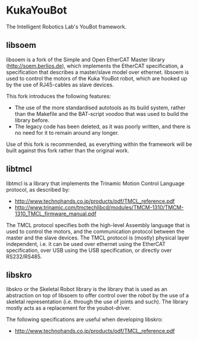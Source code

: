 # KukaYouBot

The Intelligent Robotics Lab's YouBot framework.

## libsoem

libsoem is a fork of the Simple and Open EtherCAT Master library
(http://soem.berlios.de), which implements the EtherCAT specification, a
specification that describes a master/slave model over ethernet. libsoem is used
to control the motors of the Kuka YouBot robot, which are hooked up by the use of
RJ45-cables as slave devices.

This fork introduces the following features:
 - The use of the more standardised autotools as its build system, rather than
   the Makefile and the BAT-script voodoo that was used to build the library
   before.
 - The legacy code has been deleted, as it was poorly written, and there is no
   need for it to remain around any longer.

Use of this fork is recommended, as everything within the framework will be
built against this fork rather than the original work. 

## libtmcl

libtmcl is a library that implements the Trinamic Motion Control Language
protocol, as described by:
 - http://www.technohands.co.jp/products/pdf/TMCL_reference.pdf
 - http://www.trinamic.com/tmctechlibcd/modules/TMCM-1310/TMCM-1310_TMCL_firmware_manual.pdf

The TMCL protocol specifies both the high-level Assembly language that is used
to control the motors, and the communication protocol between the master and the
slave devices. The TMCL protocol is (mostly) physical layer independent, i.e. it
can be used over ethernet using the EtherCAT specification, over USB using the
USB specification, or directly over RS232/RS485.

## libskro

libskro or the Skeletal Robot library is the library that is used as an
abstraction on top of libsoem to offer control over the robot by the use of a
skeletal representation (i.e. through the use of joints and such). The library
mostly acts as a replacement for the youbot-driver.

The following specifications are useful when developing libskro:
 - http://www.technohands.co.jp/products/pdf/TMCL_reference.pdf

